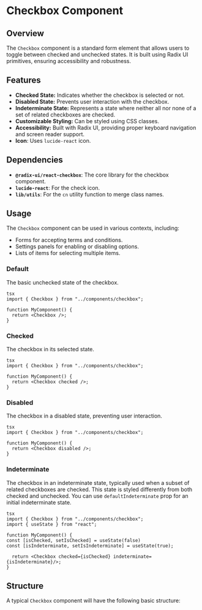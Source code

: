 # Checkbox Component

## Overview

The `Checkbox` component is a standard form element that allows users to toggle between checked and unchecked states. It is built using Radix UI primitives, ensuring accessibility and robustness.

## Features

-   **Checked State:** Indicates whether the checkbox is selected or not.
-   **Disabled State:** Prevents user interaction with the checkbox.
-   **Indeterminate State:** Represents a state where neither all nor none of a set of related checkboxes are checked.
-   **Customizable Styling:** Can be styled using CSS classes.
-   **Accessibility:** Built with Radix UI, providing proper keyboard navigation and screen reader support.
- **Icon**: Uses `lucide-react` icon.

## Dependencies

-   **`@radix-ui/react-checkbox`**: The core library for the checkbox component.
-   **`lucide-react`**: For the check icon.
-   **`lib/utils`**: For the `cn` utility function to merge class names.

## Usage

The `Checkbox` component can be used in various contexts, including:

-   Forms for accepting terms and conditions.
-   Settings panels for enabling or disabling options.
-   Lists of items for selecting multiple items.

### Default

The basic unchecked state of the checkbox.
```
tsx
import { Checkbox } from "../components/checkbox";

function MyComponent() {
  return <Checkbox />;
}
```
### Checked

The checkbox in its selected state.
```
tsx
import { Checkbox } from "../components/checkbox";

function MyComponent() {
  return <Checkbox checked />;
}
```
### Disabled

The checkbox in a disabled state, preventing user interaction.
```
tsx
import { Checkbox } from "../components/checkbox";

function MyComponent() {
  return <Checkbox disabled />;
}
```
### Indeterminate

The checkbox in an indeterminate state, typically used when a subset of related checkboxes are checked. This state is styled differently from both checked and unchecked.
You can use `defaultIndeterminate` prop for an initial indeterminate state.
```
tsx
import { Checkbox } from "../components/checkbox";
import { useState } from "react";

function MyComponent() {
const [isChecked, setIsChecked] = useState(false)
const [isIndeterminate, setIsIndeterminate] = useState(true);

  return <Checkbox checked={isChecked} indeterminate={isIndeterminate}/>;
}
```
## Structure

A typical `Checkbox` component will have the following basic structure: